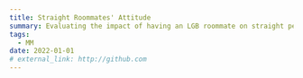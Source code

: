 ```yaml
---
title: Straight Roommates' Attitude
summary: Evaluating the impact of having an LGB roommate on straight people's attitudes based on Zhihu posts (Paper 1)
tags:
  - MM
date: 2022-01-01
# external_link: http://github.com
---
```

